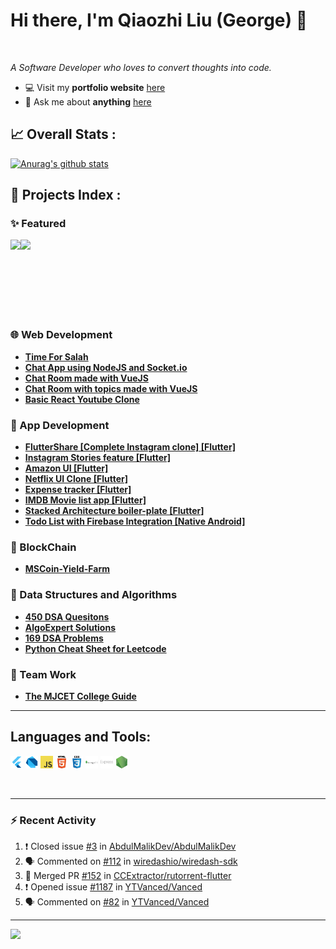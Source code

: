 # Hi there, I'm Qiaozhi Liu (George) 👋
</a>

<br />


*A Software Developer who loves to convert thoughts into code.*


- 💻  Visit my **portfolio website** [here](temp)
- 💬 Ask me about **anything** [here](https://github.com/george-q-liu/george-q-liu/issues)


## 📈 **Overall Stats :**  

<!-- Change the `github-readme-stats.anuraghazra1.vercel.app` to `github-readme-stats.vercel.app`  -->
[![Anurag's github stats](https://github-readme-stats.vercel.app/api?username=AbdulMalikDev&show_icons=true&theme=default)](https://github.com/george-q-liu/george-q-liu)
<br/>

## 📇 **Projects Index :** 

### ✨ Featured
<a href="https://github.com/AbdulMalikDev/ounotes">
  <img align="left" src="https://github-readme-stats.vercel.app/api/pin/?username=AbdulMalikDev&repo=ounotes&theme=default" /></a>
<a href="https://github.com/AbdulMalikDev/PythonCheatSheet">
  <img align="left" src="https://github-readme-stats.vercel.app/api/pin/?username=AbdulMalikDev&repo=PythonCheatSheet&theme=default" /></a>  
  <br /><br />
<br />
<br /><br />
<br /><br />

###  🌐 Web Development
- [**Time For Salah**](https://github.com/AbdulMalikDev/TimeForSalahWebsite)
- [**Chat App using NodeJS and Socket.io**](https://github.com/AbdulMalikDev/chatapp_nodejs)
- [**Chat Room made with VueJS**](https://github.com/AbdulMalikDev/VueJS-Chat-Room)
- [**Chat Room with topics made with VueJS**](https://github.com/AbdulMalikDev/VueJS-Topic-Based-Chat-Room)
- [**Basic React Youtube Clone**](https://github.com/AbdulMalikDev/Basic-Youtube-React-Clone)

###  📱 App Development
- [**FlutterShare [Complete Instagram clone] [Flutter]**](https://github.com/AbdulMalikDev/FlutterShare)
- [**Instagram Stories feature [Flutter]**](https://github.com/AbdulMalikDev/instagram_stories_flutter)
- [**Amazon UI [Flutter]**](https://github.com/AbdulMalikDev/AmazonUIClone)
- [**Netflix UI Clone [Flutter]**](https://github.com/AbdulMalikDev/NetflixUIClone)
- [**Expense tracker [Flutter]**](https://github.com/AbdulMalikDev/FlutterPhoneNumberIdentifierApp)
- [**IMDB Movie list app [Flutter]**](https://github.com/AbdulMalikDev/IMDBMovieListFlutter)
- [**Stacked Architecture boiler-plate [Flutter]**](https://github.com/AbdulMalikDev/Ultimate-Stacked-Architecture-Boiler-Plate)
- [**Todo List with Firebase Integration [Native Android]**](https://github.com/AbdulMalikDev/TODO-List)

###  🔗 BlockChain
- [**MSCoin-Yield-Farm**](https://github.com/AbdulMalikDev/MSCoin-Yield-Farm)

### 🧬 Data Structures and Algorithms
- [**450 DSA Quesitons**](https://github.com/AbdulMalikDev/450-DSA)
- [**AlgoExpert Solutions**](https://github.com/Syed-Flutter-Dev/My-Algoexpert-Solutions)
- [**169 DSA Problems**](https://github.com/AbdulMalikDev/Grind169)
- [**Python Cheat Sheet for Leetcode**](https://github.com/AbdulMalikDev/PythonCheatSheet)

### 🏃 Team Work
- [**The MJCET College Guide**](https://github.com/AbdulMalikDev/MjcetWiki)




---

**Languages and Tools:**  
-----------------------------------------------------------------

<code><img height="20" src="https://raw.githubusercontent.com/github/explore/80688e429a7d4ef2fca1e82350fe8e3517d3494d/topics/flutter/flutter.png"></code>
<code><img height="20" src="https://raw.githubusercontent.com/github/explore/80688e429a7d4ef2fca1e82350fe8e3517d3494d/topics/dart/dart.png"></code>
<code><img height="20" src="https://raw.githubusercontent.com/github/explore/80688e429a7d4ef2fca1e82350fe8e3517d3494d/topics/javascript/javascript.png"></code>
<code><img height="20" src="https://raw.githubusercontent.com/github/explore/80688e429a7d4ef2fca1e82350fe8e3517d3494d/topics/html/html.png"></code>
<code><img height="20" src="https://raw.githubusercontent.com/github/explore/80688e429a7d4ef2fca1e82350fe8e3517d3494d/topics/css/css.png"></code>
<code><img height="20" src="https://raw.githubusercontent.com/github/explore/80688e429a7d4ef2fca1e82350fe8e3517d3494d/topics/mongodb/mongodb.png"></code>
<code><img height="20" src="https://raw.githubusercontent.com/github/explore/5c058a388828bb5fde0bcafd4bc867b5bb3f26f3/topics/express/express.png"></code>
<code><img height="20" src="https://raw.githubusercontent.com/github/explore/80688e429a7d4ef2fca1e82350fe8e3517d3494d/topics/nodejs/nodejs.png"></code>

<br />

---

### :zap: Recent Activity

<!--START_SECTION:activity-->
1. ❗️ Closed issue [#3](https://github.com/AbdulMalikDev/AbdulMalikDev/issues/3) in [AbdulMalikDev/AbdulMalikDev](https://github.com/AbdulMalikDev/AbdulMalikDev)
2. 🗣 Commented on [#112](https://github.com/wiredashio/wiredash-sdk/issues/112) in [wiredashio/wiredash-sdk](https://github.com/wiredashio/wiredash-sdk)
3. 🎉 Merged PR [#152](https://github.com/CCExtractor/rutorrent-flutter/pull/152) in [CCExtractor/rutorrent-flutter](https://github.com/CCExtractor/rutorrent-flutter)
4. ❗️ Opened issue [#1187](https://github.com/YTVanced/Vanced/issues/1187) in [YTVanced/Vanced](https://github.com/YTVanced/Vanced)
5. 🗣 Commented on [#82](https://github.com/YTVanced/Vanced/issues/82) in [YTVanced/Vanced](https://github.com/YTVanced/Vanced)
<!--END_SECTION:activity-->

---

![](https://komarev.com/ghpvc/?username=AbdulMalikDev)



